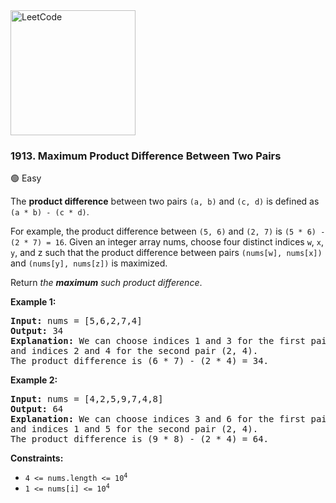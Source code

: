 <a href="https://leetcode.com/problems/maximum-product-difference-between-two-pairs/">
    <img src="/leetcode-logo.png" style="width:200px" alt="LeetCode"/>
</a>

### 1913. Maximum Product Difference Between Two Pairs

:green_circle: Easy

The __product difference__ between two pairs `(a, b)` and `(c, d)` 
is defined as `(a * b) - (c * d)`.

For example, the product difference between `(5, 6)` and `(2, 7)` 
is `(5 * 6) - (2 * 7) = 16`.
Given an integer array nums, choose four distinct indices `w`, `x`, `y`, 
and z such that the product difference between pairs `(nums[w], nums[x])` 
and `(nums[y], nums[z])` is maximized.

Return _the __maximum__ such product difference_.

__Example 1:__
<pre>
<b>Input:</b> nums = [5,6,2,7,4]
<b>Output:</b> 34
<b>Explanation:</b> We can choose indices 1 and 3 for the first pair (6, 7) 
and indices 2 and 4 for the second pair (2, 4).
The product difference is (6 * 7) - (2 * 4) = 34.
</pre>

__Example 2:__
<pre>
<b>Input:</b> nums = [4,2,5,9,7,4,8]
<b>Output:</b> 64
<b>Explanation:</b> We can choose indices 3 and 6 for the first pair (9, 8) 
and indices 1 and 5 for the second pair (2, 4).
The product difference is (9 * 8) - (2 * 4) = 64.
</pre>

__Constraints:__

* <code>4 <= nums.length <= 10<sup>4</sup></code>
* <code>1 <= nums[i] <= 10<sup>4</sup></code>
